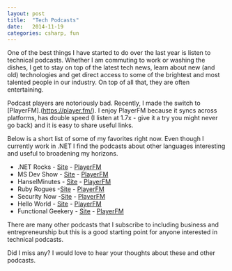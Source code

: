 ```yaml
---
layout: post
title:  "Tech Podcasts"
date:   2014-11-19
categories: csharp, fun
---
```


One of the best things I have started to do over the last year is listen to technical podcasts.  Whether I am commuting to work or washing the dishes, I get to stay on top of the latest tech news, learn about new (and old) technologies and get direct access to some of the brightest and most talented people in our industry.  On top of all that, they are often entertaining.

Podcast players are notoriously bad.  Recently, I made the switch to [PlayerFM].(https://player.fm/). I enjoy PlayerFM because it syncs across platforms, has double speed (I listen at 1.7x - give it a try you might never go back) and it is easy to share useful links.

Below is a short list of some of my favorites right now.  Even though I currently work in .NET I find the podcasts about other languages interesting and useful to broadening my horizons.

- .NET Rocks - [Site](http://www.dotnetrocks.com/) - [PlayerFM](https://player.fm/series/dot-net-rocks)
- MS Dev Show - [Site](http://msdevshow.com/) - [PlayerFM](https://player.fm/series/ms-dev-show)
- HanselMinutes - [Site](http://www.hanselminutes.com/) - [PlayerFM](https://player.fm/series/hanselminutes)
- Ruby Rogues -[Site](http://devchat.tv/ruby-rogues/) - [PlayerFM](https://player.fm/series/the-ruby-rogues)
- Security Now -[Site](http://twit.tv/show/security-now) - [PlayerFM](https://player.fm/series/security-now-mp3)
- Hello World - [Site](http://wildermuth.com/hwpod) - [PlayerFM](https://player.fm/series/the-hello-world-podcast)
- Functional Geekery - [Site](http://www.functionalgeekery.com/) - [PlayerFM](https://player.fm/series/functional-geekery-46817)

There are many other podcasts that I subscribe to including business and entrepreneurship but this is a good starting point for anyone interested in technical podcasts.  

Did I miss any?  I would love to hear your thoughts about these and other podcasts.